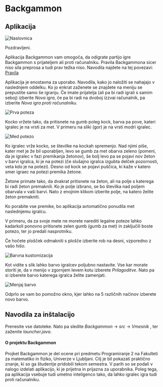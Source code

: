 # Backgammon


## Aplikacija
![Naslovnica](https://i.imgur.com/XYKRe83.png)

Pozdravljeni.

Aplikacija Backgammon vam omogoča, da odigrate partijo igre Backgammon s prijateljem ali proti računalniku. 
Pravila Backgammona sicer niso sila preprosa a tudi prav težka niso. Navodila najdete na tej povezavi: [Pravila](https://en.wikipedia.org/wiki/Backgammon#Rules)

Aplikacija je enostavna za uporabo. Navodila, kako jo naložiti se nahajajo v naslednjem oddelku. Ko jo enkrat zaženete se znajdete na meniju se prepustite samo še igranju. Če imate prijatelja (ali pa bi radi igrali s samim seboj) izberite *Nova igra*, če pa bi radi na dvoboj izzvai računalnik, pa izberite *Nova igra proti računalniku*.

![Prva poteza](https://i.imgur.com/lFszg1M.png)

Kocko vržete tako, da pritisnete na gumb poleg kock, barva pa pove, kateri igralec je na vrsti za met. V primeru na sliki (gor) je na vrsti modri igralec.

![Med potezo](https://i.imgur.com/KEzDdk8.png)

Ko igralec vrže kocko, se številke na kockah spremenjo. Nad njimi piše, kater met je že bil uporabljen, levo se gumb za met obarva zeleno (pomeni, da je igralec v fazi premikanja žetonov), še bolj levo pa se pojavi nov žeton v barvi igralca, ki je na potezi (če slušajno igralca izgubta delček pozornosti, veta kdo je na potezi). Desno od kock se pojavi puščica, ki kaže v katero smer igraec na potezi premika žetone.

Žetone primate tako, da dvakrat pritisnete na žeton, ali na polje s katerega bi radi žeton premaknili. Ko je polje izbrano, se bo številka nad poljem obarvala v vaši barvi. Nato z enojnim klikom izberite polje, na katero želite žeton premakniti. 

Ko porabite vse premike, bo aplikacija avtomatično ponudila met naslednjemu igralcu. 

V primeru, da za svoje mete ne morete narediti legalne poteze lahko kadarkoli ponovno pritisnete zelen gumb (gumb za met) in zaključili boste potezo, ter jo predali nasprotniku.

Če hočete plošček odmakniti s plošče izberite rob na desni, vzporedno z vašo _hišo_. 

![Barvna kustomizacija](https://i.imgur.com/uZ6cNrN.png)

Kot vidite s slik lahko barvo igralcev poljubno nastavite.
Vse kar morate storiti je, da v menijo v zgornjem levem kotu izberete *Prilagoditve*. Nato pa si izberete barvo katerega igralca želite zamenjati.

![Menjaj barvo](https://i.imgur.com/8Z5faF6.png)

Odprlo se vam bo pomožno okno, kjer lahko na 5 različnih načinov izberete novo barvo. 

## Navodila za inštalacijo
Prenesite vse datoteke. Nato pa sledite _Backgammon_ -> _src_ -> _Vmesnik_ , ter zaženite _launcher.java_.


#### O projektu Backgammon
Projket Backgammon je del ocene pri predmetu Programiranje 2 na Fakulteti za matematiko in fiziko, Univerze v Ljubljani. 
Cilj je bil pokazati praktično znanje, ki so ga študentje pridobili tekom semestra. V parih so se podali v nalogo izdelati aplikacijo, ki je prijetna in prijazna za uporabnika. Poleg tega, pa aplikacija vsebuje tudi umetno inteligenco tako, da lahko igralec igra tudi proti računalniku.




